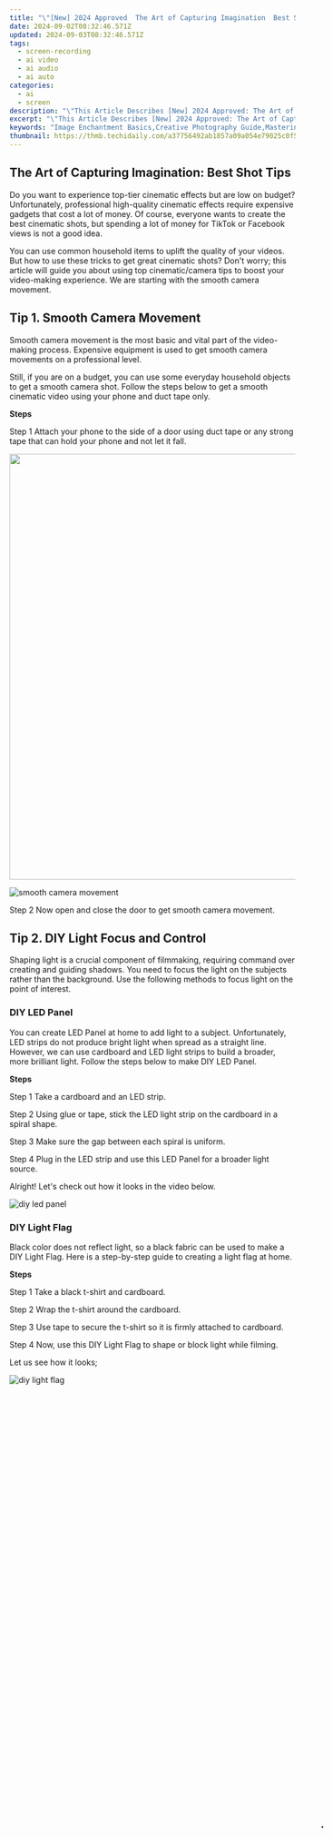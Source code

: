 ```yaml
---
title: "\"[New] 2024 Approved  The Art of Capturing Imagination  Best Shot Tips\""
date: 2024-09-02T08:32:46.571Z
updated: 2024-09-03T08:32:46.571Z
tags: 
  - screen-recording
  - ai video
  - ai audio
  - ai auto
categories: 
  - ai
  - screen
description: "\"This Article Describes [New] 2024 Approved: The Art of Capturing Imagination: Best Shot Tips\""
excerpt: "\"This Article Describes [New] 2024 Approved: The Art of Capturing Imagination: Best Shot Tips\""
keywords: "Image Enchantment Basics,Creative Photography Guide,Mastering Photo Magic,Shots That Stun Viewers,Imagination in Images,Picture Perfection Tricks,Best Shot Secrets Revealed"
thumbnail: https://thmb.techidaily.com/a37756492ab1857a09a054e79025c0f5c34551efcf6162241dba6262577ed5af.jpg
---
```


## The Art of Capturing Imagination: Best Shot Tips

Do you want to experience top-tier cinematic effects but are low on budget? Unfortunately, professional high-quality cinematic effects require expensive gadgets that cost a lot of money. Of course, everyone wants to create the best cinematic shots, but spending a lot of money for TikTok or Facebook views is not a good idea.

You can use common household items to uplift the quality of your videos. But how to use these tricks to get great cinematic shots? Don't worry; this article will guide you about using top cinematic/camera tips to boost your video-making experience. We are starting with the smooth camera movement.

## Tip 1\. Smooth Camera Movement

Smooth camera movement is the most basic and vital part of the video-making process. Expensive equipment is used to get smooth camera movements on a professional level.

Still, if you are on a budget, you can use some everyday household objects to get a smooth camera shot. Follow the steps below to get a smooth cinematic video using your phone and duct tape only.

**Steps**

Step 1 Attach your phone to the side of a door using duct tape or any strong tape that can hold your phone and not let it fall.

<!-- affiliate ads begin -->
<a href="https://zebaoaffiliateprogram.pxf.io/c/5597632/1853659/21526" target="_top" id="1853659"><img src="//a.impactradius-go.com/display-ad/21526-1853659" border="0" alt="" width="1920" height="750"/></a><img height="0" width="0" src="https://imp.pxf.io/i/5597632/1853659/21526" style="position:absolute;visibility:hidden;" border="0" />
<!-- affiliate ads end -->
![smooth camera movement](https://images.wondershare.com/filmora/article-images/2022/12/smooth-camera-movement.gif)

Step 2 Now open and close the door to get smooth camera movement.

## Tip 2\. DIY Light Focus and Control

Shaping light is a crucial component of filmmaking, requiring command over creating and guiding shadows. You need to focus the light on the subjects rather than the background. Use the following methods to focus light on the point of interest.

### DIY LED Panel

You can create LED Panel at home to add light to a subject. Unfortunately, LED strips do not produce bright light when spread as a straight line. However, we can use cardboard and LED light strips to build a broader, more brilliant light. Follow the steps below to make DIY LED Panel.

**Steps**

Step 1 Take a cardboard and an LED strip.

Step 2 Using glue or tape, stick the LED light strip on the cardboard in a spiral shape.

Step 3 Make sure the gap between each spiral is uniform.

Step 4 Plug in the LED strip and use this LED Panel for a broader light source.

Alright! Let's check out how it looks in the video below.

![diy led panel](https://images.wondershare.com/filmora/article-images/2022/12/diy-led-panel.gif)

### DIY Light Flag

Black color does not reflect light, so a black fabric can be used to make a DIY Light Flag. Here is a step-by-step guide to creating a light flag at home.

**Steps**

Step 1 Take a black t-shirt and cardboard.

Step 2 Wrap the t-shirt around the cardboard.

Step 3 Use tape to secure the t-shirt so it is firmly attached to cardboard.

Step 4 Now, use this DIY Light Flag to shape or block light while filming.

Let us see how it looks;

![diy light flag](https://images.wondershare.com/filmora/article-images/2022/12/diy-light-flag.gif)

<!-- affiliate ads begin -->
<span id="1793213">
					<video width="1080" height="1620" style="cursor:pointer"
           poster="//a.impactradius-go.com/display-clicktoplayimage/1793213.jpeg"
           onclick="if(!this.playClicked){this.play();this.setAttribute('controls',true);this.playClicked=true;}">
	   <source src="//a.impactradius-go.com/display-ad/19135-1793213">
	   <img src="//a.impactradius-go.com/display-clicktoplayimage/1793213.jpeg" style="border: none; height: 100%; width: 100%; object-fit: contain">
	</video>
	<div style="width:1080px;text-align:center"><a href="javascript:window.open(decodeURIComponent('https%3A%2F%2Ftinyland.pxf.io%2Fc%2F5597632%2F1793213%2F19135'), '_blank');void(0);">Click here</a></div>
</span>
<img height="0" width="0" src="https://imp.pxf.io/i/5597632/1793213/19135" style="position:absolute;visibility:hidden;" border="0" />
<!-- affiliate ads end -->
### DIY Black Wrap

A black wrap is made of aluminum, so you can use aluminum foils to make black wrap at your home. Black wraps are used to shape and block light during filmmaking.

Follow these steps to make a black wrap to focus light on a smaller area.

**Steps**

Step 1 Take an LED bulb and aluminum foil.

Step 2 Wrap the foil around the bulb

Step 3 Don't cover the base of the bulb with aluminum foil.

Step 4 Do not cover the top part of the bulb, as from here, and the light will come out.

Step 5 Put the bulb on the lamp and turn it on the lamp.

Here is a GIF attached for a better understanding of the steps.

![diy black wrap](https://images.wondershare.com/filmora/article-images/2022/12/diy-black-wrap.gif)

### DIY Light Reflector

A reflector is a piece of glass or any reflective surface that can redirect light to a specific spot. For example, use aluminum foil to make a Light Reflector at your home.

Follow the steps to make Light Reflector at almost zero cost.

**Steps**

Step 1 Take cardboard and aluminum foil.

Step 2 Wrap the aluminum foil around the cardboard smoothly. A smooth surface reflects light better.

Step 3 Use the reflector to redirect light to your object.

There is a GIF attached below to understand the steps visually.

![diy light reflector](https://images.wondershare.com/filmora/article-images/2022/12/diy-light-reflector.gif)

## Tip 3\. DIY Light Diffuser

In professional productions, light diffusers are frequently used to soften, level out the lighting, and lessen the harshness of shadows.

### Diffuse Lights With a Desk Mat

You can diffuse the light using a transparent desk mat if you think there is too much light.

Follow the steps below to create a light diffuser using a desk mat at home.

**Steps**

Step 1 Take LED Panel and transparent desk mat.

Step 2 Cover the LED Panel with the transparent desk mat.

Step 3 Use this diffuser to reduce the intensity of light.

For a better understanding of the steps, watch the GIF attached below.

![diy light diffuser](https://images.wondershare.com/filmora/article-images/2022/12/diy-light-diffuser.gif)

## Tip 4\. Reveal Movement and 180° Presentation

The most commonly used cinematic movements are the reveal and 180° presentation movements. A gimbal is needed to record these movements.

### Reveal Movement

It is the most famous cinematic Movement used these days. So let's discuss how you can record reveal movement using your phone and a gimbal.

**Steps**

Step 1 Make sure to have a subject in the foreground

Step 2 Start slowly by lifting the gimbal from low to high in front of the subject.

Step 3 Reveal the main subject.

Step 4 Locking mode is best for recording reveal movement shots.

Here is a video showing how to record reveal movement.

![reveal movement](https://images.wondershare.com/filmora/article-images/2022/12/reveal-movement.gif)

<!-- affiliate ads begin -->
<a href="https://godlikehost.sjv.io/c/5597632/1920047/21774" target="_top" id="1920047"><img src="//a.impactradius-go.com/display-ad/21774-1920047" border="0" alt="" width="300" height="250"/></a><img height="0" width="0" src="https://imp.pxf.io/i/5597632/1920047/21774" style="position:absolute;visibility:hidden;" border="0" />
<!-- affiliate ads end -->
### 180° Presentation Movement

This Movement gives the subject a general look and displays more details of the surroundings and the subject.

Follow these steps to record a 180° presentation video.

**Steps**

Step 1 Set your phone on a gimbal.

Step 2 Stand on one side of the subject.

Step 3 Move slowly to the other side of the subject while recording.

A sample video attached below shows how to record 180 presentation movements.

![180 presentation movement](https://images.wondershare.com/filmora/article-images/2022/12/180-presentation-movement.gif)

## Tip 5\. Create a Barrel Roll Shot

A barrel roll shot is one of the most advanced and creative camera movements. A gimbal is required to produce a Barrel roll shot. But you can use a power drill and your phone to record this Movement.

The steps to record Barrel roll movement are as follows.

**Steps**

Step 1 Take a power drill, duct tape, and your phone.

Step 2 Attach the back side of your phone to the power drill using duct tape.

Step 3 Make sure the phone is firmly attached and does not fall off.

Step 4 Turn on the power drill at low speed and record the barrel roll shot.

The video attached below will help you to understand these steps.

![barrel roll shot](https://images.wondershare.com/filmora/article-images/2022/12/barrel-roll-shot.gif)

<!-- affiliate ads begin -->
<a href="https://aligracehair.sjv.io/c/5597632/2087264/19272" target="_top" id="2087264"><img src="//a.impactradius-go.com/display-ad/19272-2087264" border="0" alt="" width="336" height="280"/></a><img height="0" width="0" src="https://imp.pxf.io/i/5597632/2087264/19272" style="position:absolute;visibility:hidden;" border="0" />
<!-- affiliate ads end -->
## Final Words

No doubt, professional cinematography requires expensive equipment, but if you are low on budget, you can use different household items to create cinematic effects. You are using everyday gadgets for creating videos significantly reduces the cost.

After filming the videos, edit them using [Wondershare Filmora](https://tools.techidaily.com/wondershare/filmora/download/) to add unique transitions and effects. This way, you create and edit the best cinematic shots at your home and post them on social media platforms. Share this article with your friends if these tips and tricks are exciting and helpful and if you have any queries, let us know.

[Free Download](https://tools.techidaily.com/wondershare/filmora/download/) For Win 7 or later(64-bit)

[Free Download](https://tools.techidaily.com/wondershare/filmora/download/) For macOS 10.14 or later

[Free Download](https://tools.techidaily.com/wondershare/filmora/download/) For macOS 10.14 or later

<ins class="adsbygoogle"
     style="display:block"
     data-ad-format="autorelaxed"
     data-ad-client="ca-pub-7571918770474297"
     data-ad-slot="1223367746"></ins>

<ins class="adsbygoogle"
     style="display:block"
     data-ad-format="autorelaxed"
     data-ad-client="ca-pub-7571918770474297"
     data-ad-slot="1223367746"></ins>



<ins class="adsbygoogle"
     style="display:block"
     data-ad-client="ca-pub-7571918770474297"
     data-ad-slot="8358498916"
     data-ad-format="auto"
     data-full-width-responsive="true"></ins>






<span class="atpl-alsoreadstyle">Also read:</span>
<div><ul>
<li><a href="https://fox-access.techidaily.com/new-2024-approved-blueprint-for-successful-metaverse-campaigns/"><u>[New] 2024 Approved  Blueprint for Successful Metaverse Campaigns</u></a></li>
<li><a href="https://fox-http.techidaily.com/new-2024-approved-elite-gamers-top-picks-best-4k-gaming-screens/"><u>[New] 2024 Approved  Elite Gamers' Top Picks  Best 4K Gaming Screens</u></a></li>
<li><a href="https://fox-http.techidaily.com/new-2024-approved-gopro-quest-finding-the-perfect-model/"><u>[New] 2024 Approved  Gopro Quest  Finding the Perfect Model</u></a></li>
<li><a href="https://fox-http.techidaily.com/new-2024-approved-how-to-turnback-a-twitch-broadcast-top-ten-approaches/"><u>[New] 2024 Approved  How to Turnback a Twitch Broadcast  Top Ten Approaches</u></a></li>
<li><a href="https://fox-http.techidaily.com/new-2024-approved-peak-panzoid-structures-for-beginners/"><u>[New] 2024 Approved  Peak Panzoid Structures for Beginners</u></a></li>
<li><a href="https://fox-http.techidaily.com/new-2024-approved-revel-in-richness-your-pcs-pathway-to-exceptional-video-quality/"><u>[New] 2024 Approved  Revel in Richness  Your PC's Pathway to Exceptional Video Quality</u></a></li>
<li><a href="https://screen-recording.techidaily.com/new-2024-approved-simplify-tech-sharing-effective-use-of-the-ezvide-toolkit/"><u>[New] 2024 Approved  Simplify Tech Sharing  Effective Use of the Ezvide Toolkit</u></a></li>
<li><a href="https://fox-http.techidaily.com/new-2024-approved-the-essential-guide-to-metaverse-brand-strategies/"><u>[New] 2024 Approved  The Essential Guide to Metaverse Brand Strategies</u></a></li>
<li><a href="https://fox-http.techidaily.com/new-detailed-methods-to-convert-tiktok-melodies-into-phone-ringtones/"><u>[New] Detailed Methods to Convert TikTok Melodies Into Phone Ringtones</u></a></li>
<li><a href="https://fox-http.techidaily.com/new-eizo-coloredge-cg318-4k-monitor-review-for-2024/"><u>[New] EIZO ColorEdge CG318-4K Monitor Review for 2024</u></a></li>
<li><a href="https://facebook-clips.techidaily.com/new-in-2024-effective-storytelling-through-youtube-and-facebook/"><u>[New] In 2024, Effective Storytelling Through YouTube and Facebook</u></a></li>
<li><a href="https://fox-http.techidaily.com/new-in-2024-fast-and-easy-filming-techniques-the-best-5-hacks-unveiled/"><u>[New] In 2024, Fast & Easy Filming Techniques – The Best 5 Hacks Unveiled</u></a></li>
<li><a href="https://instagram-video-recordings.techidaily.com/new-in-2024-highlight-halo-the-ultimate-iosandroid-coverage-app/"><u>[New] In 2024, Highlight Halo  The Ultimate iOS/Android Coverage App</u></a></li>
<li><a href="https://fox-http.techidaily.com/new-in-2024-insider-guide-to-gopro-wizardry/"><u>[New] In 2024, Insider Guide to GoPro Wizardry</u></a></li>
<li><a href="https://fox-http.techidaily.com/new-in-2024-pre-purchase-key-facts-every-drone-buyer-should-know/"><u>[New] In 2024, Pre-Purchase  Key Facts Every Drone Buyer Should Know</u></a></li>
<li><a href="https://fox-http.techidaily.com/new-in-2024-tomorrows-digital-playground-a-comparative-study-of-metaverse-and-omniverse/"><u>[New] In 2024, Tomorrow's Digital Playground  A Comparative Study of Metaverse & Omniverse</u></a></li>
<li><a href="https://instagram-videos.techidaily.com/new-in-2024-unlocking-instagrams-potential-successful-post-tactics/"><u>[New] In 2024, Unlocking Instagram's Potential  Successful Post Tactics</u></a></li>
<li><a href="https://fox-http.techidaily.com/new-listen-and-direct-voice-control-without-payment/"><u>[New] Listen and Direct  Voice Control Without Payment</u></a></li>
<li><a href="https://fox-http.techidaily.com/new-polar-performances-ultimate-beijing-olympics-scoop-for-2024/"><u>[New] Polar Performances  Ultimate Beijing Olympics Scoop for 2024</u></a></li>
<li><a href="https://fox-http.techidaily.com/new-revolutionize-your-audio-pazera-free-extractor-insights/"><u>[New] Revolutionize Your Audio  Pazera Free Extractor Insights</u></a></li>
<li><a href="https://instagram-videos.techidaily.com/new-the-exodus-of-followers-instagrams-new-map/"><u>[New] The Exodus of Followers  Instagram's New Map</u></a></li>
<li><a href="https://twitter-clips.techidaily.com/updated-2024-approved-hilarious-threads-the-tweeter-treasury/"><u>[Updated] 2024 Approved  Hilarious Threads  The Tweeter Treasury</u></a></li>
<li><a href="https://fox-http.techidaily.com/updated-breaking-boundaries-with-eizos-spectaculous-cg318-4k-for-2024/"><u>[Updated] Breaking Boundaries with EIZO's Spectaculous CG318-4K for 2024</u></a></li>
<li><a href="https://fox-http.techidaily.com/updated-enhance-your-gopro-videos-time-lapse-guide-for-2024/"><u>[Updated] Enhance Your GoPro Videos  Time-Lapse Guide for 2024</u></a></li>
<li><a href="https://fox-http.techidaily.com/updated-enhancing-tiktok-video-viewership-through-zoom-for-2024/"><u>[Updated] Enhancing TikTok Video Viewership Through Zoom for 2024</u></a></li>
<li><a href="https://fox-http.techidaily.com/updated-in-2024-avoid-motion-sickness-in-virtual-reality-games/"><u>[Updated] In 2024, Avoid Motion Sickness in Virtual Reality Games</u></a></li>
<li><a href="https://fox-http.techidaily.com/updated-in-2024-designers-alley-no-cost-high-impact-text-psdfree/"><u>[Updated] In 2024, Designers' Alley  No-Cost, High-Impact Text PSDFree</u></a></li>
<li><a href="https://fox-http.techidaily.com/updated-in-2024-enhancing-facial-realism-applying-motion-blur-effects-via-picsart/"><u>[Updated] In 2024, Enhancing Facial Realism  Applying Motion Blur Effects via Picsart</u></a></li>
<li><a href="https://eaxpv-info.techidaily.com/updated-in-2024-flash-forward-quick-youtube-playlists-distribution/"><u>[Updated] In 2024, Flash Forward  Quick Youtube Playlists Distribution</u></a></li>
<li><a href="https://fox-http.techidaily.com/updated-in-2024-how-to-skip-without-missing-tips-on-bypassing-edgenuity-video-lessons/"><u>[Updated] In 2024, How to Skip Without Missing  Tips on Bypassing Edgenuity Video Lessons</u></a></li>
<li><a href="https://fox-http.techidaily.com/updated-instant-access-windows-photos-view-for-2024/"><u>[Updated] Instant Access Windows Photos View for 2024</u></a></li>
<li><a href="https://extra-approaches.techidaily.com/updated-kid-friendly-quadcopters-top-5-selection-guide/"><u>[Updated] Kid-Friendly Quadcopters  Top 5 Selection Guide</u></a></li>
<li><a href="https://extra-guidance.techidaily.com/updated-mastering-the-art-of-srt-postings-a-guide-for-platform-specific-strategies/"><u>[Updated] Mastering the Art of SRT Postings  A Guide for Platform-Specific Strategies</u></a></li>
<li><a href="https://fox-http.techidaily.com/updated-no-cost-fcp-how-to-achieve-that/"><u>[Updated] No Cost FCP? How to Achieve That</u></a></li>
<li><a href="https://extra-skills.techidaily.com/updated-petite-narrative-blueprint/"><u>[Updated] Petite Narrative Blueprint</u></a></li>
<li><a href="https://fox-http.techidaily.com/updated-spectacular-scrutiny-and-variant-solutions-for-2024/"><u>[Updated] Spectacular Scrutiny & Variant Solutions for 2024</u></a></li>
<li><a href="https://visual-screen-recording.techidaily.com/updated-top-10-mobile-mobas-for-android-gamers-for-2024/"><u>[Updated] Top 10 Mobile MOBAs for Android Gamers for 2024</u></a></li>
<li><a href="https://fox-http.techidaily.com/updated-top-8-streamers-choice-high-quality-cameras-reviewed-for-2024/"><u>[Updated] Top 8 Streamer's Choice  High-Quality Cameras Reviewed for 2024</u></a></li>
<li><a href="https://screen-video-capture.techidaily.com/2024-approved-5-best-snipping-tool-for-chromebook/"><u>2024 Approved  5 Best Snipping Tool For Chromebook</u></a></li>
<li><a href="https://some-guidance.techidaily.com/2024-approved-quantum-hdr-simplified-a-photographers-guide/"><u>2024 Approved  Quantum HDR Simplified  A Photographer's Guide</u></a></li>
<li><a href="https://ai-vdieo-software.techidaily.com/elevate-your-videos-top-rated-ipad-video-editors/"><u>Elevate Your Videos Top-Rated iPad Video Editors</u></a></li>
<li><a href="https://hardware-updates.techidaily.com/flash-deal-alert-the-4tb-ssd-by-crucial-is-now-a-steal-only-005-per-gb-but-hurry-limited-stock-available/"><u>Flash Deal Alert! The 4TB SSD by Crucial Is Now a Steal - Only $0.05 per GB, But Hurry, Limited Stock Available!</u></a></li>
<li><a href="https://change-location.techidaily.com/guide-how-to-unbrick-a-bricked-sony-xperia-5-v-phone-drfone-by-drfone-fix-android-problems-fix-android-problems/"><u>Guide How To Unbrick a Bricked Sony Xperia 5 V Phone | Dr.fone</u></a></li>
<li><a href="https://techno-recovery.techidaily.com/guide-retrieve-and-return-calls-from-unknown-numbers/"><u>Guide: Retrieve and Return Calls From Unknown Numbers</u></a></li>
<li><a href="https://techidaily.com/hard-reset-infinix-note-30i-in-3-efficient-ways-drfone-by-drfone-reset-android-reset-android/"><u>Hard Reset Infinix Note 30i in 3 Efficient Ways | Dr.fone</u></a></li>
<li><a href="https://blog-min.techidaily.com/how-to-migrate-android-data-from-nokia-c02-to-new-android-phone-drfone-by-drfone-transfer-from-android-transfer-from-android/"><u>How to Migrate Android Data From Nokia C02 to New Android Phone? | Dr.fone</u></a></li>
<li><a href="https://android-frp.techidaily.com/in-2024-a-quick-guide-to-motorola-g54-5g-frp-bypass-instantly-by-drfone-android/"><u>In 2024, A Quick Guide to Motorola G54 5G FRP Bypass Instantly</u></a></li>
<li><a href="https://fox-http.techidaily.com/in-2024-breathless-races-showcasing-2022s-elite-snowboard-cross-at-winter-olympics/"><u>In 2024, Breathless Races  Showcasing 2022'S Elite Snowboard Cross at Winter Olympics</u></a></li>
<li><a href="https://change-location.techidaily.com/in-2024-catchemall-celebrate-national-pokemon-day-with-virtual-location-on-vivo-y200e-5g-drfone-by-drfone-virtual-android/"><u>In 2024, CatchEmAll Celebrate National Pokémon Day with Virtual Location On Vivo Y200e 5G | Dr.fone</u></a></li>
<li><a href="https://ios-unlock.techidaily.com/in-2024-how-many-attempts-to-unlock-apple-iphone-11-pro-by-drfone-ios/"><u>In 2024, How Many Attempts To Unlock Apple iPhone 11 Pro</u></a></li>
<li><a href="https://screen-mirror.techidaily.com/in-2024-how-to-screen-mirroring-huawei-nova-y91-to-pc-drfone-by-drfone-android/"><u>In 2024, How to Screen Mirroring Huawei Nova Y91 to PC? | Dr.fone</u></a></li>
<li><a href="https://extra-support.techidaily.com/in-2024-revolutionizing-youtube-success-through-smart-title-strategy/"><u>In 2024, Revolutionizing YouTube Success Through Smart Title Strategy</u></a></li>
<li><a href="https://fox-http.techidaily.com/in-2024-top-tier-psd-artistry-tweaks/"><u>In 2024, Top-Tier PSD Artistry Tweaks</u></a></li>
<li><a href="https://fox-http.techidaily.com/in-2024-unleash-the-power-of-pause-tips-for-slow-motion-video-using-photo-apps/"><u>In 2024, Unleash the Power of Pause  Tips for Slow-Motion Video Using Photo Apps</u></a></li>
<li><a href="https://fox-http.techidaily.com/innovating-visual-stories-through-hyperlapse-for-2024/"><u>Innovating Visual Stories Through Hyperlapse for 2024</u></a></li>
<li><a href="https://win-able.techidaily.com/1722994150669-is-doom-eternal-stuck-in-development-purgatory-heres-how-you-can-unlock-it/"><u>Is DOOM Eternal Stuck in Development Purgatory? Here’s How You Can Unlock It!</u></a></li>
<li><a href="https://fox-http.techidaily.com/leading-5-display-choices-for-ps5-gamers-for-2024/"><u>Leading 5 Display Choices for PS5 Gamers for 2024</u></a></li>
<li><a href="https://screen-capture.techidaily.com/modify-mac-snapshot-savings-spot-for-2024/"><u>Modify Mac Snapshot Savings Spot for 2024</u></a></li>
<li><a href="https://hardware-tips.techidaily.com/navigating-the-world-of-electronics-with-toms-advice/"><u>Navigating the World of Electronics with Tom's Advice</u></a></li>
<li><a href="https://extra-skills.techidaily.com/navigating-virtual-escapes-tour-techniques-for-2024/"><u>Navigating Virtual Escapes  Tour Techniques for 2024</u></a></li>
<li><a href="https://fox-http.techidaily.com/pixel-power-the-top-10-cameras-for-clear-images/"><u>Pixel Power  The Top 10 Cameras for Clear Images</u></a></li>
<li><a href="https://youtube-help.techidaily.com/seamless-star-grade-file-removal-on-mac-discover-the-power-of-mobile-stellar-eraser/"><u>Seamless Star-Grade File Removal on Mac: Discover the Power of Mobile Stellar Eraser</u></a></li>
<li><a href="https://fox-http.techidaily.com/simplified-installation-dive-into-ifunnys-meme-world/"><u>Simplified Installation  Dive Into iFunny's Meme World</u></a></li>
<li><a href="https://instagram-video-recordings.techidaily.com/smart-snap-strategies-insta-story-zoom-101/"><u>Smart Snap Strategies  Insta Story Zoom 101</u></a></li>
<li><a href="https://youtube-clips.techidaily.com/transform-your-videos-presence-with-youtube-thumbnail-tailoring/"><u>Transform Your Video's Presence with YouTube Thumbnail Tailoring</u></a></li>
<li><a href="https://program-issues.techidaily.com/troubleshooting-steps-for-armored-core-6-fires-of-rubicon-crashes-on-pc/"><u>Troubleshooting Steps for 'Armored Core 6: Fires of Rubicon' Crashes on PC</u></a></li>
<li><a href="https://fox-http.techidaily.com/ultimate-guide-to-budget-friendly-4k-cameras/"><u>Ultimate Guide to Budget-Friendly 4K Cameras</u></a></li>
<li><a href="https://ai-voice.techidaily.com/updated-latest-top-darth-vader-voice-generators-for-all-platforms/"><u>Updated Latest Top Darth Vader Voice Generators for All Platforms</u></a></li>
<li><a href="https://data-recovery.techidaily.com/windatarestoration-kit/"><u>WinDataRestoration Kit</u></a></li>
<li><a href="https://fox-http.techidaily.com/winning-with-windows-11-mastering-video-conferencing-via-zoom-for-2024/"><u>Winning with Windows 11  Mastering Video Conferencing via Zoom for 2024</u></a></li>
</ul></div>
